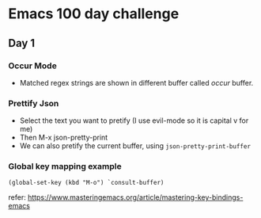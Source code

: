 # Emacs 100 day challenge

## Day 1 
### Occur Mode
- Matched regex strings are shown in different buffer called *occur* buffer.

### Prettify Json
- Select the text you want to pretify (I use evil-mode so it is capital v for me)
- Then M-x json-pretty-print
- We can also pretify the current buffer, using `json-pretty-print-buffer`

### Global key mapping example
```
(global-set-key (kbd "M-o") `consult-buffer)
```
refer: https://www.masteringemacs.org/article/mastering-key-bindings-emacs
